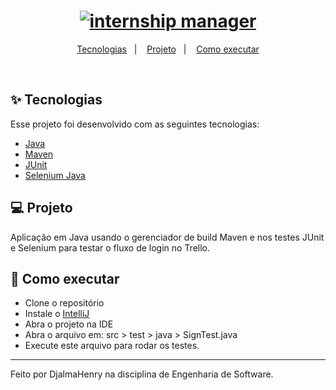 <h1 align="center">
  <a href="http://internshipsmanager.herokuapp.com">
    <img alt="internship manager" title="internship-manager" src="https://user-images.githubusercontent.com/45500812/170837833-2a9febf5-447c-4e73-8b48-0258a7d62c00.png" />
  </a>
</h1>

<p align="center">
  <a href="#-tecnologias">Tecnologias</a>&nbsp;&nbsp;&nbsp;|&nbsp;&nbsp;&nbsp;
  <a href="#-projeto">Projeto</a>&nbsp;&nbsp;&nbsp;|&nbsp;&nbsp;&nbsp;
  <a href="#-como-executar">Como executar</a>
</p>

<br>

## ✨ Tecnologias

Esse projeto foi desenvolvido com as seguintes tecnologias:

- [Java](https://reactjs.org)
- [Maven](https://mvnrepository.com/)
- [JUnit](https://junit.org/junit4/)
- [Selenium Java](https://www.selenium.dev/documentation/)

## 💻 Projeto

Aplicação em Java usando o gerenciador de build Maven e nos testes JUnit e Selenium para testar o fluxo de login no Trello.

## 🚀 Como executar

- Clone o repositório
- Instale o [IntelliJ](https://www.jetbrains.com/pt-br/idea/download/)
- Abra o projeto na IDE
- Abra o arquivo em: src > test > java > SignTest.java
- Execute este arquivo para rodar os testes.

---

Feito por DjalmaHenry na disciplina de Engenharia de Software.
